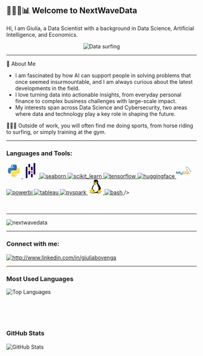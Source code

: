 ## 🏄🏼‍♀️📊 Welcome to NextWaveData 
 
Hi, I am Giulia, a Data Scientist with a background in Data Science, Artificial Intelligence, and Economics.

<p align="center">
  <img src="https://media.giphy.com/media/v1.Y2lkPTc5MGI3NjExZGx5b2R4amM2OW13MGJydXliaXdiZ29iYWlpbGVwZHVmbnN3YWhtZyZlcD12MV9naWZzX3NlYXJjaCZjdD1n/doXBzUFJRxpaUbuaqz/giphy.gif" alt="Data surfing" width="400"/>
</p>

---
 🔭  About Me
- I am fascinated by how AI can support people in solving problems that once seemed insurmountable, and I am always curious about the latest developments in the field.
- I love turning data into actionable insights, from everyday personal finance to complex business challenges with large-scale impact.
- My interests span across Data Science and Cybersecurity, two areas where data and technology play a key role in shaping the future.


🤸🏼‍♀️ Outside of work, you will often find me doing sports, from horse riding to surfing, or simply training at the gym.


---
<!-- Languages and Tools -->

<h3 align="left">Languages and Tools:</h3>
<p align="left"> 
  <!-- Coding & Data -->
  <a href="https://www.python.org" target="_blank" rel="noreferrer"> 
    <img src="https://raw.githubusercontent.com/devicons/devicon/master/icons/python/python-original.svg" alt="python" width="40" height="40"/> 
  </a>
  <a href="https://pandas.pydata.org/" target="_blank" rel="noreferrer"> 
    <img src="https://raw.githubusercontent.com/devicons/devicon/2ae2a900d2f041da66e950e4d48052658d850630/icons/pandas/pandas-original.svg" alt="pandas" width="40" height="40"/> 
  </a>
  <a href="https://seaborn.pydata.org/" target="_blank" rel="noreferrer"> 
    <img src="https://seaborn.pydata.org/_images/logo-mark-lightbg.svg" alt="seaborn" width="40" height="40"/> 
  </a>
  <a href="https://scikit-learn.org/" target="_blank" rel="noreferrer"> 
    <img src="https://upload.wikimedia.org/wikipedia/commons/0/05/Scikit_learn_logo_small.svg" alt="scikit_learn" width="40" height="40"/> 
  </a>
  <a href="https://www.tensorflow.org" target="_blank" rel="noreferrer"> 
    <img src="https://www.vectorlogo.zone/logos/tensorflow/tensorflow-icon.svg" alt="tensorflow" width="40" height="40"/> 
  </a>
  <a href="https://huggingface.co/" target="_blank" rel="noreferrer"> 
    <img src="https://huggingface.co/front/assets/huggingface_logo.svg" alt="huggingface" width="40" height="40"/> 
  </a>

  <!-- Databases -->
  <a href="https://www.mysql.com/" target="_blank" rel="noreferrer"> 
    <img src="https://raw.githubusercontent.com/devicons/devicon/master/icons/mysql/mysql-original-wordmark.svg" alt="mysql" width="40" height="40"/> 
  </a>

  <!-- BI Tools -->
  <a href="https://powerbi.microsoft.com/" target="_blank" rel="noreferrer"> 
    <img src="https://cdn.worldvectorlogo.com/logos/power-bi.svg" alt="powerbi" width="40" height="40"/> 
  </a>
  <a href="https://www.tableau.com/" target="_blank" rel="noreferrer"> 
    <img src="https://cdn.worldvectorlogo.com/logos/tableau-software.svg" alt="tableau" width="40" height="40"/> 
  </a>

  <!-- Big Data -->
  <a href="https://spark.apache.org/" target="_blank" rel="noreferrer"> 
    <img src="https://upload.wikimedia.org/wikipedia/commons/f/f3/Apache_Spark_logo.svg" alt="pyspark" width="40" height="40"/> 
  </a>

  <!-- OS & Shell -->
  <a href="https://www.linux.org/" target="_blank" rel="noreferrer"> 
    <img src="https://raw.githubusercontent.com/devicons/devicon/master/icons/linux/linux-original.svg" alt="linux" width="40" height="40"/> 
  </a>
  <a href="https://www.gnu.org/software/bash/" target="_blank" rel="noreferrer"> 
    <img src="https://cdn.jsdelivr.net/gh/devicons/devicon/icons/bash/bash-original.svg" alt="bash" width="40" height="40"/> 
  </a>
                                                                                                                                                                                                   /> <br /><br /><br />


---
<p align="left"> <img src="https://komarev.com/ghpvc/?username=nextwavedata&label=Profile%20views&color=0044aa&style=flat" alt="nextwavedata" /> </p>

---
<!-- Linkedin -->
<h3 align="left">Connect with me:</h3>
<p align="left">
<a href="https://linkedin.com/in/http://www.linkedin.com/in/giuliabovenga" target="blank"><img align="center" src="https://raw.githubusercontent.com/rahuldkjain/github-profile-readme-generator/master/src/images/icons/Social/linked-in-alt.svg" alt="http://www.linkedin.com/in/giuliabovenga" height="30" width="40" /></a>
</p>


---
<!-- Most Used Languages -->
<h3>Most Used Languages</h3>
<p>
  <img align="left" src="https://github-readme-stats.vercel.app/api/top-langs?username=nextwavedata&show_icons=true&title_color=0044aa&text_color=0044aa&locale=en&layout=compact" alt="Top Languages" />
</p>

<br><br><br><br><br>
<!-- GitHub Stats -->
<h3>GitHub Stats</h3>
<p>
  <img align="center" src="https://github-readme-stats.vercel.app/api?username=nextwavedata&show_icons=true&title_color=004aad&text_color=0044aa&hide_border=true&locale=en" alt="GitHub Stats" />
</p>









<!-- 
Here are some ideas to get you started:

- 🔭 I’m currently working on ...
- 🌱 I’m currently learning ...
- 👯 I’m looking to collaborate on ...
- 🤔 I’m looking for help with ...
- 💬 Ask me about ...
- 📫 How to reach me: ...
- 😄 Pronouns: ...
- ⚡ Fun fact: ...
-->

